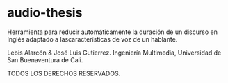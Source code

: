 # audio-thesis


Herramienta para reducir automáticamente la duración de un discurso en Inglés adaptado a lascaracterísticas de voz de un hablante.

Lebis Alarcón & José Luis Gutierrez.
Ingeniería Multimedia,
Universidad de San Buenaventura de Cali.

TODOS LOS DERECHOS RESERVADOS. 

